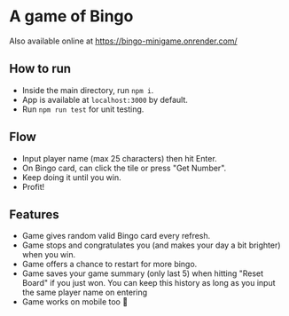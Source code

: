 # A game of Bingo

Also available online at https://bingo-minigame.onrender.com/

## How to run

- Inside the main directory, run `npm i`.
- App is available at `localhost:3000` by default.
- Run `npm run test` for unit testing.

## Flow

- Input player name (max 25 characters) then hit Enter.
- On Bingo card, can click the tile or press "Get Number".
- Keep doing it until you win.
- Profit!

## Features

- Game gives random valid Bingo card every refresh.
- Game stops and congratulates you (and makes your day a bit brighter) when you win.
- Game offers a chance to restart for more bingo.
- Game saves your game summary (only last 5) when hitting "Reset Board" if you just won. You can keep this history as long as you input the same player name on entering
- Game works on mobile too 🤞
